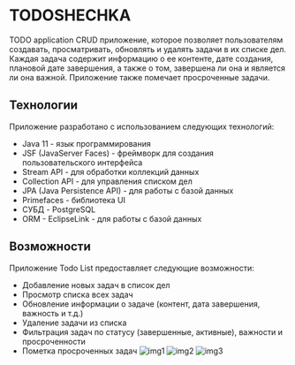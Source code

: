 # TODOSHECHKA
TODO application
 CRUD приложение, которое позволяет пользователям создавать, просматривать, обновлять и удалять задачи в их списке дел. Каждая задача содержит информацию о ее контенте,
 дате создания, плановой дате завершения, а также о том, завершена ли она и является ли она важной. Приложение также помечает просроченные задачи.

## Технологии
Приложение разработано с использованием следующих технологий:

- Java 11 - язык программирования
- JSF (JavaServer Faces) - фреймворк для создания пользовательского интерфейса
- Stream API - для обработки коллекций данных
- Collection API - для управления списком дел
- JPA (Java Persistence API) - для работы с базой данных
- Primefaces - библиотека UI
- СУБД - PostgreSQL
- ORM - EclipseLink - для работы с базой данных

## Возможности
Приложение Todo List предоставляет следующие возможности:

- Добавление новых задач в список дел
- Просмотр списка всех задач
- Обновление информации о задаче (контент, дата завершения, важность и т.д.)
- Удаление задачи из списка
- Фильтрация задач по статусу (завершенные, активные), важности и просроченности
- Пометка просроченных задач
![img1](https://github.com/haisenberggoodman/TODOSHECHKA/assets/26735938/26964ff6-98d1-4f3a-ac31-3fca376bbb3c)
![img2](https://github.com/haisenberggoodman/TODOSHECHKA/assets/26735938/9072bcfa-f9b5-413e-a810-d864b355fc60)
![img3](https://github.com/haisenberggoodman/TODOSHECHKA/assets/26735938/7da36194-60d8-49ce-9566-d3ef28cebeda)
